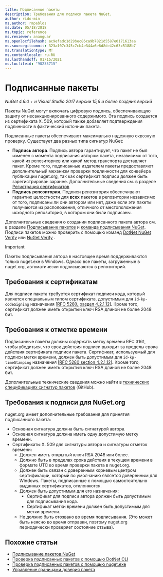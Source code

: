 ```yaml
---
title: Подписанные пакеты
description: Требования для подписи пакета NuGet.
author: rido-min
ms.author: rmpablos
ms.date: 05/18/2018
ms.topic: reference
ms.reviewer: ananguar
ms.openlocfilehash: ac9efadc1d29bec86ca9b7821d5587e0171613aa
ms.sourcegitcommit: 323a107c345c7cb4e344a6e6d8de42c63c5188b7
ms.translationtype: MT
ms.contentlocale: ru-RU
ms.lasthandoff: 01/15/2021
ms.locfileid: "98235715"
---
```

# <a name="signed-packages"></a>Подписанные пакеты

*NuGet 4.6.0 + и Visual Studio 2017 версии 15,6 и более поздних версий*

Пакеты NuGet могут включать цифровую подпись, обеспечивающую защиту от несанкционированного содержимого. Эта подпись создается из сертификата X. 509, который также добавляет подтверждения подлинности в фактический источник пакета.

Подписанные пакеты обеспечивают максимально надежную сквозную проверку. Существует два разных типа сигнатур NuGet:
- **Подпись автора**. Подпись автора гарантирует, что пакет не был изменен с момента подписания автором пакета, независимо от того, какой из репозиториев или какой метод транспорта доставляет пакет. Кроме того, подписанные издателем пакеты предоставляют дополнительный механизм проверки подлинности для конвейера публикации nuget.org, так как сертификат подписи должен быть зарегистрирован заранее. Дополнительные сведения см. в разделе [Регистрация сертификатов](#signature-requirements-on-nugetorg).
- **Подпись репозитория**. Подписи репозитория обеспечивают гарантию целостности для **всех** пакетов в репозитории независимо от того, подписаны ли они автором или нет, даже если эти пакеты получаются из расположения, отличного от местоположения исходного репозитория, в котором они были подписаны.   

Дополнительные сведения о создании подписанного пакета автора см. в разделе [Подписывание пакетов](../create-packages/Sign-a-package.md) и [команда подписывания NuGet](../reference/cli-reference/cli-ref-sign.md). Подписи пакетов можно проверить с помощью команд [DotNet NuGet Verify](/dotnet/core/tools/dotnet-nuget-verify.md) или [NuGet Verify](../reference/cli-reference/cli-ref-verify.md) .

> [!Important]
> Пакеты подписывания автора в настоящее время поддерживаются только nuget.exe в Windows. Однако все пакеты, загруженные в nuget.org, автоматически подписываются в репозиторий.

## <a name="certificate-requirements"></a>Требования к сертификатам

Для подписи пакета требуется сертификат подписи кода, который является специальным типом сертификата, допустимым для `id-kp-codeSigning` назначения [[RFC 5280, раздел 4.2.1.12](https://tools.ietf.org/html/rfc5280#section-4.2.1.12)]. Кроме того, сертификат должен иметь открытый ключ RSA длиной не более 2048 бит.

## <a name="timestamp-requirements"></a>Требования к отметке времени

Подписанные пакеты должны содержать метку времени RFC 3161, чтобы убедиться, что срок действия подписи выходит за пределы срока действия сертификата подписи пакета. Сертификат, используемый для подписи метки времени, должен быть допустимым для `id-kp-timeStamping` назначения [[RFC 5280 section 4.2.1.12](https://tools.ietf.org/html/rfc5280#section-4.2.1.12)]. Кроме того, сертификат должен иметь открытый ключ RSA длиной не более 2048 бит.

Дополнительные технические сведения можно найти в [технических спецификациях сигнатур пакетов](https://github.com/NuGet/Home/wiki/Package-Signatures-Technical-Details) (GitHub).

## <a name="signature-requirements-on-nugetorg"></a>Требования к подписи для NuGet.org

nuget.org имеет дополнительные требования для принятия подписанного пакета:

- Основная сигнатура должна быть сигнатурой автора.
- Основная сигнатура должна иметь одну допустимую метку времени.
- Сертификаты X. 509 для сигнатуры автора и сигнатуры отметок времени:
  - Должен иметь открытый ключ RSA 2048 или более.
  - Должно быть в пределах срока действия в текущем времени в формате UTC во время проверки пакета в nuget.org.
  - Должен быть связан с доверенным корневым центром сертификации, который по умолчанию является доверенным для Windows. Пакеты, подписанные с помощью самостоятельно выданных сертификатов, отклоняются.
  - Должен быть допустимым для его назначения: 
    - Сертификат для подписи автора должен быть допустимым для подписывания кода.
    - Сертификат метки времени должен быть допустимым для метки времени.
  - Не должно быть отозвано во время подписывания. (Это может быть неясно во время отправки, поэтому nuget.org периодически проверяет состояние отзыва).
  
  
## <a name="related-articles"></a>Похожие статьи

- [Подписывание пакетов NuGet](../create-packages/Sign-a-Package.md)
- [Проверка подписанных пакетов с помощью DotNet CLI](/dotnet/core/tools/dotnet-nuget-verify.md)
- [Проверка подписанных пакетов с помощью nuget.exe](../reference/cli-reference/cli-ref-verify.md)
- [Управление границами доверия пакета](../consume-packages/installing-signed-packages.md)
